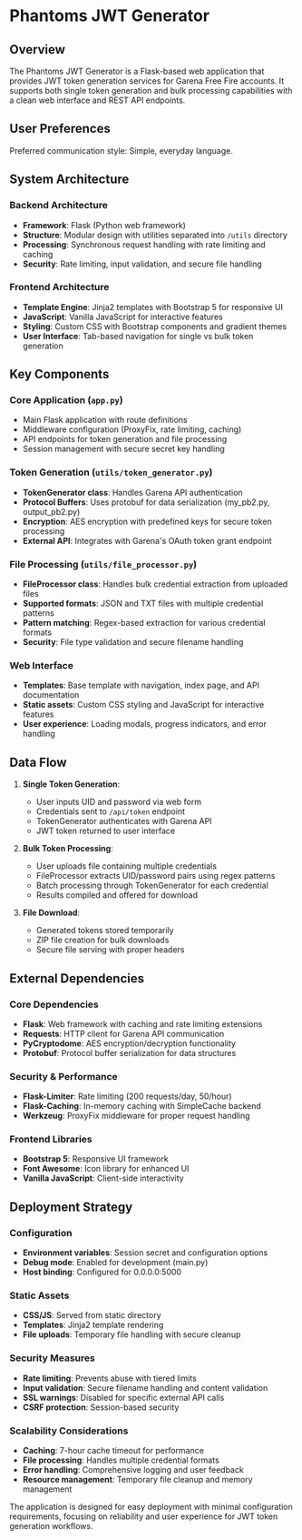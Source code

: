 # Phantoms JWT Generator

## Overview

The Phantoms JWT Generator is a Flask-based web application that provides JWT token generation services for Garena Free Fire accounts. It supports both single token generation and bulk processing capabilities with a clean web interface and REST API endpoints.

## User Preferences

Preferred communication style: Simple, everyday language.

## System Architecture

### Backend Architecture
- **Framework**: Flask (Python web framework)
- **Structure**: Modular design with utilities separated into `/utils` directory
- **Processing**: Synchronous request handling with rate limiting and caching
- **Security**: Rate limiting, input validation, and secure file handling

### Frontend Architecture
- **Template Engine**: Jinja2 templates with Bootstrap 5 for responsive UI
- **JavaScript**: Vanilla JavaScript for interactive features
- **Styling**: Custom CSS with Bootstrap components and gradient themes
- **User Interface**: Tab-based navigation for single vs bulk token generation

## Key Components

### Core Application (`app.py`)
- Main Flask application with route definitions
- Middleware configuration (ProxyFix, rate limiting, caching)
- API endpoints for token generation and file processing
- Session management with secure secret key handling

### Token Generation (`utils/token_generator.py`)
- **TokenGenerator class**: Handles Garena API authentication
- **Protocol Buffers**: Uses protobuf for data serialization (my_pb2.py, output_pb2.py)
- **Encryption**: AES encryption with predefined keys for secure token processing
- **External API**: Integrates with Garena's OAuth token grant endpoint

### File Processing (`utils/file_processor.py`)
- **FileProcessor class**: Handles bulk credential extraction from uploaded files
- **Supported formats**: JSON and TXT files with multiple credential patterns
- **Pattern matching**: Regex-based extraction for various credential formats
- **Security**: File type validation and secure filename handling

### Web Interface
- **Templates**: Base template with navigation, index page, and API documentation
- **Static assets**: Custom CSS styling and JavaScript for interactive features
- **User experience**: Loading modals, progress indicators, and error handling

## Data Flow

1. **Single Token Generation**:
   - User inputs UID and password via web form
   - Credentials sent to `/api/token` endpoint
   - TokenGenerator authenticates with Garena API
   - JWT token returned to user interface

2. **Bulk Token Processing**:
   - User uploads file containing multiple credentials
   - FileProcessor extracts UID/password pairs using regex patterns
   - Batch processing through TokenGenerator for each credential
   - Results compiled and offered for download

3. **File Download**:
   - Generated tokens stored temporarily
   - ZIP file creation for bulk downloads
   - Secure file serving with proper headers

## External Dependencies

### Core Dependencies
- **Flask**: Web framework with caching and rate limiting extensions
- **Requests**: HTTP client for Garena API communication
- **PyCryptodome**: AES encryption/decryption functionality
- **Protobuf**: Protocol buffer serialization for data structures

### Security & Performance
- **Flask-Limiter**: Rate limiting (200 requests/day, 50/hour)
- **Flask-Caching**: In-memory caching with SimpleCache backend
- **Werkzeug**: ProxyFix middleware for proper request handling

### Frontend Libraries
- **Bootstrap 5**: Responsive UI framework
- **Font Awesome**: Icon library for enhanced UI
- **Vanilla JavaScript**: Client-side interactivity

## Deployment Strategy

### Configuration
- **Environment variables**: Session secret and configuration options
- **Debug mode**: Enabled for development (main.py)
- **Host binding**: Configured for 0.0.0.0:5000

### Static Assets
- **CSS/JS**: Served from static directory
- **Templates**: Jinja2 template rendering
- **File uploads**: Temporary file handling with secure cleanup

### Security Measures
- **Rate limiting**: Prevents abuse with tiered limits
- **Input validation**: Secure filename handling and content validation
- **SSL warnings**: Disabled for specific external API calls
- **CSRF protection**: Session-based security

### Scalability Considerations
- **Caching**: 7-hour cache timeout for performance
- **File processing**: Handles multiple credential formats
- **Error handling**: Comprehensive logging and user feedback
- **Resource management**: Temporary file cleanup and memory management

The application is designed for easy deployment with minimal configuration requirements, focusing on reliability and user experience for JWT token generation workflows.